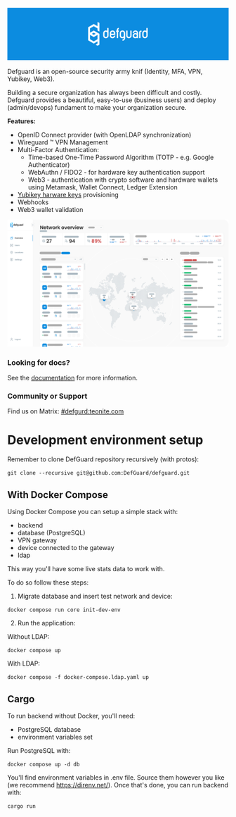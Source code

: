  <p align="center">
    <img src="docs/header.png" alt="defguard">
 </p>

Defguard is an open-source security army knif (Identity, MFA, VPN, Yubikey, Web3).

Building a secure organization has always been difficult and costly. Defguard provides a beautiful, easy-to-use (business users) and deploy (admin/devops) fundament to make your organization secure.

**Features:**

* OpenID Connect provider (with OpenLDAP synchronization)
* Wireguard :tm: VPN Management
* Multi-Factor Authentication:
  - Time-based One-Time Password Algorithm (TOTP - e.g. Google Authenticator)
  - WebAuthn / FIDO2 - for hardware key authentication support
  - Web3 - authentication with crypto software and hardware wallets using Metamask, Wallet Connect, Ledger Extension
* [Yubikey harware keys](https://www.yubico.com/) provisioning
* Webhooks
* Web3 wallet validation

 <p align="center">
    <img src="docs/network-overview.png" alt="defguard">
 </p>

### Looking for docs?

See the [documentation](https://defguard.gitbook.io) for more information.

### Community or Support

Find us on Matrix: [#defgurd:teonite.com](https://matrix.to/#/#defguard:teonite.com)

# Development environment setup

Remember to clone DefGuard repository recursively (with protos):

```
git clone --recursive git@github.com:DefGuard/defguard.git
```

## With Docker Compose

Using Docker Compose you can setup a simple stack with:

* backend
* database (PostgreSQL)
* VPN gateway
* device connected to the gateway
* ldap

This way you'll have some live stats data to work with.

To do so follow these steps:

1. Migrate database and insert test network and device:

```
docker compose run core init-dev-env
```

2. Run the application:

Without LDAP:

```
docker compose up
```

With LDAP:

```
docker compose -f docker-compose.ldap.yaml up
```

## Cargo

To run backend without Docker, you'll need:

* PostgreSQL database
* environment variables set

Run PostgreSQL with:

```
docker compose up -d db
```

You'll find environment variables in .env file. Source them however you like (we recommend https://direnv.net/).
Once that's done, you can run backend with:

```
cargo run
```

